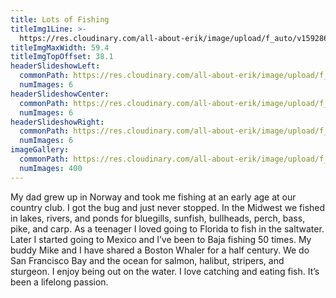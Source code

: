 ```yaml
---
title: Lots of Fishing
titleImg1Line: >-
  https://res.cloudinary.com/all-about-erik/image/upload/f_auto/v1592865592/Archives/07.%20Lots%20of%20Fishing/lots_of_fishing.png
titleImgMaxWidth: 59.4
titleImgTopOffset: 38.1
headerSlideshowLeft:
  commonPath: https://res.cloudinary.com/all-about-erik/image/upload/f_auto/v1592865606/Archives/07.%20Lots%20of%20Fishing/header-slideshows/1.%20left/lots-of-fishing_slideshow-left_
  numImages: 6
headerSlideshowCenter:
  commonPath: https://res.cloudinary.com/all-about-erik/image/upload/f_auto/v1592865606/Archives/07.%20Lots%20of%20Fishing/header-slideshows/2.%20center/lots-of-fishing_slideshow-center_
  numImages: 6
headerSlideshowRight:
  commonPath: https://res.cloudinary.com/all-about-erik/image/upload/f_auto/v1592865606/Archives/07.%20Lots%20of%20Fishing/header-slideshows/3.%20right/lots-of-fishing_slideshow-right_
  numImages: 6
imageGallery:
  commonPath: https://res.cloudinary.com/all-about-erik/image/upload/f_auto/v1595540002/Archives/07.%20Lots%20of%20Fishing/gallery/lots-of-fishing_gallery-img_
  numImages: 400
---
```

My dad grew up in Norway and took me fishing at an early age at our country club. I got the bug and just never stopped. In the Midwest we fished in lakes, rivers, and ponds for bluegills, sunfish, bullheads, perch, bass, pike, and carp.  As a teenager I loved going to Florida to fish in the saltwater. Later I started going to Mexico and I’ve been to Baja fishing 50 times. My buddy Mike and I have shared a Boston Whaler for a half century. We do San Francisco Bay and the ocean for salmon, halibut, stripers, and sturgeon. I enjoy being out on the water. I love catching and eating fish. It’s been a lifelong passion.